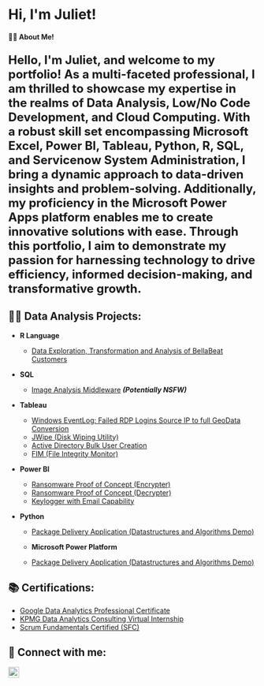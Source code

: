 <h1>Hi, I'm Juliet! 

<h4> 👩‍💻 About Me! <h4> 
    <p style="font-size: 24px"> Hello, I'm Juliet, and welcome to my portfolio! As a multi-faceted professional, I am thrilled to showcase my expertise in the realms of Data Analysis, Low/No Code Development, and Cloud Computing. With a robust skill set encompassing Microsoft Excel, Power BI, Tableau, Python, R, SQL, and Servicenow System Administration, I bring a dynamic approach to data-driven insights and problem-solving. Additionally, my proficiency in the Microsoft Power Apps platform enables me to create innovative solutions with ease. Through this portfolio, I aim to demonstrate my passion for harnessing technology to drive efficiency, informed decision-making, and transformative growth. </p>

<h2>👨‍💻 Data Analysis Projects:</h2>

- <b>R Language </b>
  - [Data Exploration, Transformation and Analysis of BellaBeat Customers](https://github.com/Juliet33/Bellabeat-Project)
  
- <b>SQL</b>
  - [Image Analysis Middleware](https://github.com/joshmadakor1/4chan-Image-Analysis-Middleware-C964) <b><i>(Potentially NSFW)</b></i>
  
- <b>Tableau</b>
  - [Windows EventLog: Failed RDP Logins Source IP to full GeoData Conversion](https://github.com/joshmadakor1/Sentinel-Lab)
  - [JWipe (Disk Wiping Utility)](https://github.com/joshmadakor1/Jwipe.PowerShell)
  - [Active Directory Bulk User Creation](https://github.com/joshmadakor1/AD_PS)
  - [FIM (File Integrity Monitor)](https://github.com/joshmadakor1/PowerShell-Integrity-FIM)
    
- <b>Power BI</b>
  - [Ransomware Proof of Concept (Encrypter)](https://github.com/joshmadakor1/EncrypterPOC)
  - [Ransomware Proof of Concept (Decrypter)](https://github.com/joshmadakor1/DecrypterPOC)
  - [Keylogger with Email Capability](https://github.com/joshmadakor1/Key-Logger-With-Email)
    
- <b>Python</b>
  - [Package Delivery Application (Datastructures and Algorithms Demo)](https://github.com/joshmadakor1/Package-Delivery-Pathfinding-Algorithm)

  - <b>Microsoft Power Platform</b>
  - [Package Delivery Application (Datastructures and Algorithms Demo)](https://github.com/joshmadakor1/Package-Delivery-Pathfinding-Algorithm)
  
    
  
<h2> 📚 Certifications:</h2>

- [Google Data Analytics Professional Certificate](https://www.credly.com/badges/e04d0488-1459-42ef-a00a-a06295df6cda/public_url)
- [KPMG Data Analytics Consulting Virtual Internship](https://insidesherpa.s3.amazonaws.com/completion-certificates/KPMG/m7W4GMqeT3bh9Nb2c_KPMG_chHa49NpHtvvZrd52_1645392183266_completion_certificate.pdf)
- [Scrum Fundamentals Certified (SFC)](https://www.scrumstudy.com/certification/verify?type=SFC&number=892086)

<h2> 🤳 Connect with me:</h2>

[<img align="left" alt="JoshMadakor | LinkedIn" width="22px" src="https://cdn.jsdelivr.net/npm/simple-icons@v3/icons/linkedin.svg" />][linkedin]

[linkedin]: https://www.linkedin.com/in/juliet-uadiale/ 

<!--
**joshmadakor1/joshmadakor1** is a ✨ _special_ ✨ repository because its `README.md` (this file) appears on your GitHub profile.

Here are some ideas to get you started:

- 🔭 I’m currently working on ...
- 🌱 I’m currently learning ...
- 👯 I’m looking to collaborate on ...
- 🤔 I’m looking for help with ...
- 💬 Ask me about ...
- 📫 How to reach me: ...
- 😄 Pronouns: ...
- ⚡ Fun fact: ...
-->

